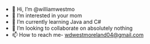 - 👋 Hi, I’m @williamwestmo
- 👀 I’m interested in your mom 
- 🌱 I’m currently learning Java and C#
- 💞️ I’m looking to collaborate on absolutely nothing
- 📫 How to reach me- wdwestmoreland04@gmail.com


